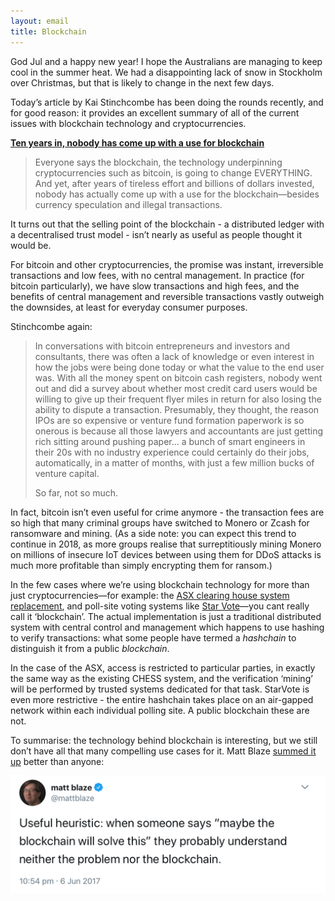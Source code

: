 ```yaml
---
layout: email
title: Blockchain
---
```


God Jul and a happy new year! I hope the Australians are managing to keep cool in the summer heat. We had a disappointing lack of snow in Stockholm over Christmas, but that is likely to change in the next few days.

Today’s article by Kai Stinchcombe has been doing the rounds recently, and for good reason: it provides an excellent summary of all of the current issues with blockchain technology and cryptocurrencies.

[**Ten years in, nobody has come up with a use for blockchain**](https://hackernoon.com/ten-years-in-nobody-has-come-up-with-a-use-case-for-blockchain-ee98c180100)

> Everyone says the blockchain, the technology underpinning cryptocurrencies such as bitcoin, is going to change EVERYTHING. And yet, after years of tireless effort and billions of dollars invested, nobody has actually come up with a use for the blockchain—besides currency speculation and illegal transactions.

It turns out that the selling point of the blockchain - a distributed ledger with a decentralised trust model - isn’t nearly as useful as people thought it would be.

For bitcoin and other cryptocurrencies, the promise was instant, irreversible transactions and low fees, with no central management. In practice (for bitcoin particularly), we have slow transactions and high fees, and the benefits of central management and reversible transactions vastly outweigh the downsides, at least for everyday consumer purposes.

Stinchcombe again:

>In conversations with bitcoin entrepreneurs and investors and consultants, there was often a lack of knowledge or even interest in how the jobs were being done today or what the value to the end user was. With all the money spent on bitcoin cash registers, nobody went out and did a survey about whether most credit card users would be willing to give up their frequent flyer miles in return for also losing the ability to dispute a transaction. Presumably, they thought, the reason IPOs are so expensive or venture fund formation paperwork is so onerous is because all those lawyers and accountants are just getting rich sitting around pushing paper… a bunch of smart engineers in their 20s with no industry experience could certainly do their jobs, automatically, in a matter of months, with just a few million bucks of venture capital.
>
>So far, not so much.

In fact, bitcoin isn’t even useful for crime anymore - the transaction fees are so high that many criminal groups have switched to Monero or Zcash for ransomware and mining. (As a side note: you can expect this trend to continue in 2018, as more groups realise that surreptitiously mining Monero on millions of insecure IoT devices between using them for DDoS attacks is much more profitable than simply encrypting them for ransom.)

In the few cases where we’re using blockchain technology for more than just cryptocurrencies—for example: the [ASX clearing house system replacement](http://www.asx.com.au/services/chess-replacement.htm), and poll-site voting systems like [Star Vote](https://www.usenix.org/conference/evtwote13/workshop-program/presentation/bell)—you cant really call it ‘blockchain’. The actual implementation is just a traditional distributed system with central control and management which happens to use hashing to verify transactions: what some people have termed a *hashchain* to distinguish it from a public *blockchain*. 

In the case of the ASX, access is restricted to particular parties, in exactly the same way as the existing CHESS system, and the verification ‘mining’ will be performed by trusted systems dedicated for that task. StarVote is even more restrictive - the entire hashchain takes place on an air-gapped network within each individual polling site. A public blockchain these are not.

To summarise: the technology behind blockchain is interesting, but we still don’t have all that many compelling use cases for it. Matt Blaze [summed it up](https://mobile.twitter.com/mattblaze/status/872194910220374017) better than anyone:

![Matt Blaze on blockchain](/images/matt-blaze-blockchain.jpg)
